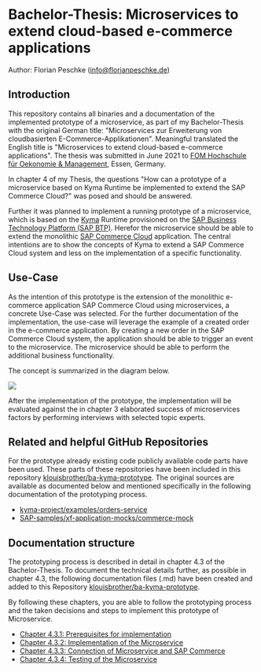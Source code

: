 # Bachelor-Thesis: Microservices to extend cloud-based e-commerce applications

Author: Florian Peschke (info@florianpeschke.de)

## Introduction

This repository contains all binaries and a documentation of the implemented prototype of a microservice, as part of my Bachelor-Thesis with the original German title: "Microservices zur Erweiterung von cloudbasierten E-Commerce-Applikationen". Meaningful translated the English title is "Microservices to extend cloud-based e-commerce applications". The thesis was submitted in June 2021 to [FOM Hochschule für Oekonomie & Management](https://www.fom.de), Essen, Germany. 

In chapter 4 of my Thesis, the questions "How can a prototype of a microservice based on Kyma Runtime be implemented to extend the SAP Commerce Cloud?" was posed and should be answered.

Further it was planned to implement a running prototype of a microservice, which is based on the [Kyma](https://kyma-project.io) Runtime provisioned on the [SAP Business Technology Platform (SAP BTP)](https://www.sap.com/germany/products/business-technology-platform.html). Herefor the microservice should be able to extend the monolithic [SAP Commerce Cloud](https://www.sap.com/germany/products/crm/e-commerce-platforms.html) application. The central intentions are to show the concepts of Kyma to extend a SAP Commerce Cloud system and less on the implementation of a specific functionality.


## Use-Case

As the intention of this prototype is the extension of the monolithic e-commerce application SAP Commerce Cloud using microservices, a concrete Use-Case was selected. For the further documentation of the implementation, the use-case will leverage the example of a created order in the e-commerce application. By creating a new order in the SAP Commerce Cloud system, the application should be able to trigger an event to the microservice. The microservice should be able to perform the additional business functionality. 

The concept is summarized in the diagram below.

![](images/00_01_functional-diagram.png)

After the implementation of the prototype, the implementation will be evaluated against the in chapter 3 elaborated success of microservices factors by performing interviews with selected topic experts. 


## Related and helpful GitHub Repositories

For the prototype already existing code publicly available code parts have been used. These parts of these repositories have been included in this repository [klouisbrother/ba-kyma-prototype](https://github.com/klouisbrother/ba-kyma-prototype). The original sources are available as documented below and mentioned specifically in the following documentation of the prototyping process.

* [kyma-project/examples/orders-service](https://github.com/kyma-project/examples/tree/main/orders-service)
* [SAP-samples/xf-application-mocks/commerce-mock](https://github.com/SAP-samples/xf-application-mocks/tree/master/commerce-mock)


## Documentation structure

The prototyping process is described in detail in chapter 4.3 of the Bachelor-Thesis. To document the technical details further, as possible in chapter 4.3, the following documentation files (.md) have been created and added to this Repository [klouisbrother/ba-kyma-prototype](https://github.com/klouisbrother/ba-kyma-prototype). 

By following these chapters, you are able to follow the prototyping process and the taken decisions and steps to implement this prototype of Microservice.

* [Chapter 4.3.1: Prerequisites for implementation](https://github.com/klouisbrother/ba-kyma-prototype/blob/main/4.3.1_prerequisites) 
* [Chapter 4.3.2: Implementation of the Microservice](https://github.com/klouisbrother/ba-kyma-prototype/tree/main/4.3.2_implementation) 
* [Chapter 4.3.3: Connection of Microservice and SAP Commerce](https://github.com/klouisbrother/ba-kyma-prototype/tree/main/4.3.3_connection) 
* [Chapter 4.3.4: Testing of the Microservice](https://github.com/klouisbrother/ba-kyma-prototype/tree/main/4.3.4_testing) 
